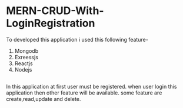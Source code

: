 # MERN-CRUD-With-LoginRegistration
To developed this application i used this following feature-
1) Mongodb
2) Exreessjs
3) Reactjs
4) Nodejs
##
In this application at first user must be registered. when user login this application then other feature will be available. 
some feature are create,read,update and delete.
